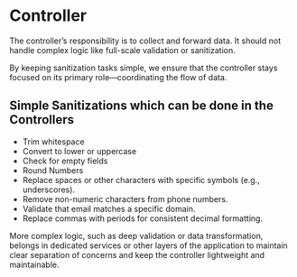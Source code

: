 # Controller

The controller’s responsibility is to collect and forward data. 
It should not handle complex logic like full-scale validation or sanitization. 

By keeping sanitization tasks simple, we ensure that the controller stays focused on its primary role—coordinating the flow of data.

## Simple Sanitizations which can be done in the Controllers

- Trim whitespace
- Convert to lower or uppercase
- Check for empty fields
- Round Numbers
- Replace spaces or other characters with specific symbols (e.g., underscores).
- Remove non-numeric characters from phone numbers.
- Validate that email matches a specific domain.
- Replace commas with periods for consistent decimal formatting.

More complex logic, such as deep validation or data transformation, belongs in dedicated services or other layers of the application to maintain
clear separation of concerns and keep the controller lightweight and maintainable.